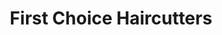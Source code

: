 ---
title: "First Choice Haircutters"
url: /clarkson/first-choice-haircutters/
shop: hairdresser
---